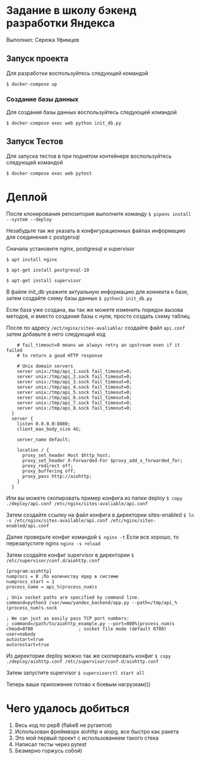 # Задание в школу бэкенд разработки Яндекса

Выполнил: Сережа Уфимцев

## Запуск проекта

Для разработки воспользуйтесь следующей командой

```$ docker-compose up```

### Создание базы данных
Для создания базы данных воспользуйтесь следующей командой

```$ docker-compose exec web python init_db.py```


## Запуск Тестов
Для запуска тестов в при поднятом контейнере воспользуйтесь следующей командой

```$ docker-compose exec web pytest```

# Деплой
После клонирования репозитория выполните команду `$ pipenv install --system --deploy`

Незабудьте так же указать в конфигурационных файлах информацию для соединения с postgersql

Сначала установите nginx, postgresql и supervisor

`$ apt install nginx`

`$ apt-get install postgresql-10`

`$ apt-get install supervisor`

В файле init_db укажите актуальную информацию для коннекта к базе, затем создайте схему базы данных `$ python3 init_db.py`

Если база уже создана, вы так же можете изменить порядок вызова методов, и вместо создания базы с нуля, просто создать схему таблиц

После по адресу `/ect/nginx/sites-avaliable/`
создайте файл `api.conf` затем добавьте в него следующий код

``` upstream aiohttp {
    # fail_timeout=0 means we always retry an upstream even if it failed
    # to return a good HTTP response

    # Unix domain servers
    server unix:/tmp/api_1.sock fail_timeout=0;
    server unix:/tmp/api_2.sock fail_timeout=0;
    server unix:/tmp/api_3.sock fail_timeout=0;
    server unix:/tmp/api_4.sock fail_timeout=0;
    server unix:/tmp/api_5.sock fail_timeout=0;
    server unix:/tmp/api_6.sock fail_timeout=0;
    server unix:/tmp/api_7.sock fail_timeout=0;
    server unix:/tmp/api_8.sock fail_timeout=0;
  }
  server {
    listen 0.0.0.0:8080;
    client_max_body_size 4G;

    server_name default;

    location / {
      proxy_set_header Host $http_host;
      proxy_set_header X-Forwarded-For $proxy_add_x_forwarded_for;
      proxy_redirect off;
      proxy_buffering off;
      proxy_pass http://aiohttp;
    }
  }
```
Или вы можете скопировать пример конфига из папки deploy `$ copy ./deploy/api.conf /etc/nginx/sites-avaliable/api.conf`
 
Затем создайте ссылку на файл конфига в директории sites-enabled `$ ln -s /etc/nginx/sites-available/api.conf /etc/nginx/sites-enabled/api.conf`

Далее проверьте конфиг командой `$ nginx -t` Если все хорошо, то перезапустите nginx `nginx -s reload`

Затем создайте конфиг supervisor в директории `$ /etc/supervisor/conf.d/aiohttp.conf`
```
[program:aiohttp]
numprocs = 8 ;По количеству ядер в системе
numprocs_start = 1
process_name = api_%(process_num)s

; Unix socket paths are specified by command line.
command=python3 /var/www/yandex_backend/app.py --path=/tmp/api_%(process_num)s.sock

; We can just as easily pass TCP port numbers:
; command=/path/to/aiohttp_example.py --port=808%(process_num)s
chmod=0700                 ; socket file mode (default 0700)
user=nobody
autostart=true
autorestart=true
``` 
Из директории deploy можно так же скопировать конфиг `$ copy ./deploy/aiohttp.conf /etc/supervisor/conf.d/aiohttp.conf`

Затем запустите supervisor `$ supervisorctl start all`

Теперь ваше приложение готово к боевым нагрузкам)))

# Чего удалось добиться
1) Весь код по pep8 (flake8 не ругается)
2) Использован фреймворк aiohttp и aiopg, все быстро как ракета
3) Это мой первый проект с использованием такого стека
4) Написал тесты через pytest
5) Безмерно горжусь собой)